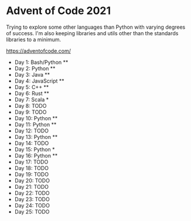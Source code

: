 # Advent of Code 2021

Trying to explore some other languages than Python with varying degrees of success. I'm also keeping libraries and utils other than the standards libraries to a minimum.



https://adventofcode.com/


* Day 1: Bash/Python ** 
* Day 2: Python **
* Day 3: Java **
* Day 4: JavaScript **  
* Day 5: C++ **
* Day 6: Rust **
* Day 7: Scala *
* Day 8: TODO
* Day 9: TODO
* Day 10: Python **
* Day 11: Python **
* Day 12: TODO
* Day 13: Python **
* Day 14: TODO
* Day 15: Python *
* Day 16: Python **
* Day 17: TODO
* Day 18: TODO
* Day 19: TODO
* Day 20: TODO
* Day 21: TODO
* Day 22: TODO
* Day 23: TODO
* Day 24: TODO
* Day 25: TODO

